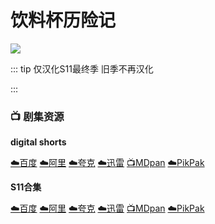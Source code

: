 # 饮料杯历险记
![](/image/饮料杯历险记.jpg)

::: tip 
仅汉化S11最终季 旧季不再汉化

:::

### 📺 剧集资源

**digital shorts** <Badge type="tip" text="as官方中文" />

[☁️百度](https://pan.baidu.com/s/1JvNXINdI5F6W7vuBZrotCQ?pwd=769s)  [☁️阿里](https://www.aliyundrive.com/s/LGDG1LhQ9QT)  [☁️夸克](https://pan.quark.cn/s/643bc466483d)  [☁️迅雷](https://pan.xunlei.com/s/VNnhEY0gVjMdZ09L4ok6rPCPA1?pwd=cr4d#)  [📺MDpan](https://pan.mdsub.top/%E9%A5%AE%E6%96%99%E6%9D%AF%E5%8E%86%E9%99%A9%E8%AE%B0)  [☁️PikPak](https://mypikpak.com/s/VNmWPhKKsPjxsUpBYi0g958Uo1)

**S11合集** <Badge type="warning" text="漫迪MDsub" />

[☁️百度](https://pan.baidu.com/s/1SAPiLehCTRbqTgvU5gZuDQ?pwd=zit5)  [☁️阿里](https://www.aliyundrive.com/s/LGDG1LhQ9QT)  [☁️夸克](https://pan.quark.cn/s/643bc466483d)  [☁️迅雷](https://pan.xunlei.com/s/VNnhETs7qQED-xeXOieLlPZbA1?pwd=uf2p#)  [📺MDpan](https://pan.mdsub.top/%E9%A5%AE%E6%96%99%E6%9D%AF%E5%8E%86%E9%99%A9%E8%AE%B0)  [☁️PikPak](https://mypikpak.com/s/VNmWPhKKsPjxsUpBYi0g958Uo1)